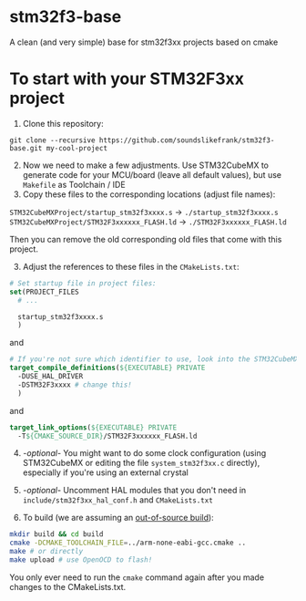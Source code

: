 # stm32f3-base
A clean (and very simple) base for stm32f3xx projects based on cmake

# To start with your STM32F3xx project

1) Clone this repository:

```
git clone --recursive https://github.com/soundslikefrank/stm32f3-base.git my-cool-project
```

2) Now we need to make a few adjustments. Use STM32CubeMX to generate code for your MCU/board (leave all default values), but use `Makefile` as Toolchain / IDE
2) Copy these files to the corresponding locations (adjust file names):

  `STM32CubeMXProject/startup_stm32f3xxxx.s` -> `./startup_stm32f3xxxx.s`
  `STM32CubeMXProject/STM32F3xxxxxx_FLASH.ld` -> `./STM32F3xxxxxx_FLASH.ld`

Then you can remove the old corresponding old files that come with this project.

3) Adjust the references to these files in the `CMakeLists.txt`:

```cmake
# Set startup file in project files:
set(PROJECT_FILES
  # ...

  startup_stm32f3xxxx.s
  )
```

and


```cmake
# If you're not sure which identifier to use, look into the STM32CubeMX generated Makefile
target_compile_definitions(${EXECUTABLE} PRIVATE
  -DUSE_HAL_DRIVER
  -DSTM32F3xxxx # change this!
  )
```

and

```cmake
target_link_options(${EXECUTABLE} PRIVATE
  -T${CMAKE_SOURCE_DIR}/STM32F3xxxxxx_FLASH.ld
```

4) -_optional_- You might want to do some clock configuration (using STM32CubeMX or editing the file `system_stm32f3xx.c` directly), especially if you're using an external crystal

5) -_optional_- Uncomment HAL modules that you don't need in `include/stm32f3xx_hal_conf.h` and `CMakeLists.txt`

6) To build (we are assuming an [out-of-source build](https://gitlab.kitware.com/cmake/community/-/wikis/FAQ#out-of-source-build-trees)):

```bash
mkdir build && cd build
cmake -DCMAKE_TOOLCHAIN_FILE=../arm-none-eabi-gcc.cmake ..
make # or directly
make upload # use OpenOCD to flash!
```

You only ever need to run the `cmake` command again after you made changes to the CMakeLists.txt.
